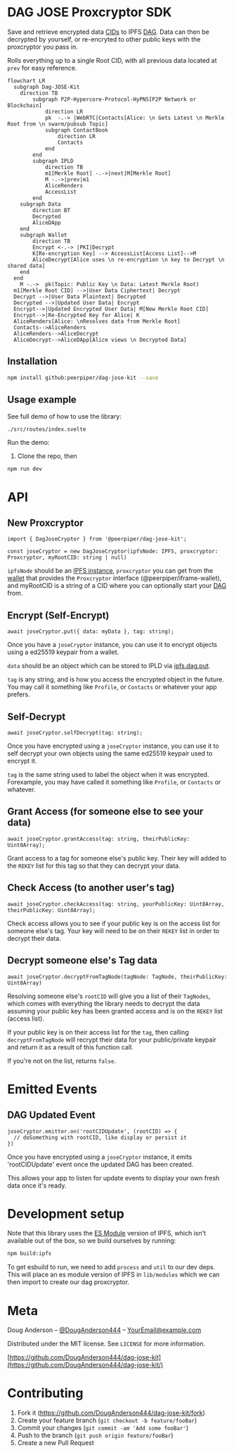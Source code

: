 # DAG JOSE Proxcryptor SDK

Save and retrieve encrypted data [CIDs](https://cid.ipfs.tech/) to IPFS [DAG](https://github.com/ipfs/js-ipfs/blob/master/docs/core-api/DAG.md). Data can then be decrypted by yourself, or re-encryted to other public keys with the proxcryptor you pass in.

Rolls everything up to a single Root CID, with all previous data located at `prev` for easy reference.

```mermaid
flowchart LR
  subgraph Dag-JOSE-Kit
    direction TB
        subgraph P2P-Hypercore-Protocol-HyPNS[P2P Network or Blockchain]
            direction LR
            pk  -.-> |WebRTC|Contacts[Alice: \n Gets Latest \n Merkle Root from \n swarm/pubsub Topic]
            subgraph ContactBook
                direction LR
                Contacts
            end
        end
        subgraph IPLD
            direction TB
            m1[Merkle Root] -.->|next|M[Merkle Root]
            M -.->|prev|m1
            AliceRenders
            AccessList
        end
    subgraph Data
        direction BT
        Decrypted
        AliceDApp
    end
    subgraph Wallet
        direction TB
        Encrypt <-.-> |PKI|Decrypt
        K[Re-encryption Key] --> AccessList[Access List]-->M
        AliceDecrypt[Alice uses \n re-encryption \n key to Decrypt \n shared data]
    end
  end
    M -.->  pk(Topic: Public Key \n Data: Latest Merkle Root)
  m1[Merkle Root CID] -->|User Data Ciphertext| Decrypt
  Decrypt -->|User Data Plaintext| Decrypted
  Decrypted -->|Updated User Data| Encrypt
  Encrypt-->|Updated Encrypted User Data| M[New Merkle Root CID]
  Encrypt-->|Re-Encrypted Key for Alice| K
  AliceRenders[Alice: \nResolves data from Merkle Root]
  Contacts-->AliceRenders
  AliceRenders-->AliceDecrypt
  AliceDecrypt-->AliceDApp[Alice views \n Decrypted Data]
```

## Installation

```sh
npm install github:peerpiper/dag-jose-kit --save
```

## Usage example

See full demo of how to use the library:

```
./src/routes/index.svelte
```

Run the demo:

1. Clone the repo, then

```
npm run dev
```

# API

## New Proxcryptor

```
import { DagJoseCryptor } from '@peerpiper/dag-jose-kit';

const joseCryptor = new DagJoseCryptor(ipfsNode: IPFS, proxcryptor: Proxcryptor, myRootCID: string | null)
```

`ipfsNode` should be an [IPFS instance](https://github.com/ipfs/js-ipfs/blob/7a7e091c5d7110542ca7ab6eca1c0c9abb19e54b/packages/ipfs-core-types/src/index.ts#L29), `proxcryptor` you can get from the [wallet]() that provides the `Proxcryptor` interface (@peerpiper/iframe-wallet), and myRootCID is a string of a CID where you can optionally start your [DAG](https://docs.ipfs.tech/concepts/merkle-dag/#merkle-directed-acyclic-graphs-dags) from.

## Encrypt (Self-Encrypt)

```
await joseCryptor.put({ data: myData }, tag: string);
```

Once you have a `joseCryptor` instance, you can use it to encrypt objects using a ed25519 keypair from a wallet.

`data` should be an object which can be stored to IPLD via [ipfs.dag.put](https://github.com/ipfs/js-ipfs/blob/master/docs/core-api/DAG.md#ipfsdagputdagnode-options).

`tag` is any string, and is how you access the encrypted object in the future. You may call it something like `Profile`, or `Contacts` or whatever your app prefers.

## Self-Decrypt

```
await joseCryptor.selfDecrypt(tag: string);
```

Once you have encrypted using a `joseCryptor` instance, you can use it to self decrypt your own objects using the same ed25519 keypair used to encrypt it.

`tag` is the same string used to label the object when it was encrypted. Forexample, you may have called it something like `Profile`, or `Contacts` or whatever.

## Grant Access (for someone else to see your data)

```
await joseCryptor.grantAccess(tag: string, theirPublicKey: Uint8Array);
```

Grant access to a tag for someone else's public key. Their key will added to the `REKEY` list for this tag so that they can decrypt your data.

## Check Access (to another user's tag)

```
await joseCryptor.checkAccess(tag: string, yourPublicKey: Uint8Array, theirPublicKey: Uint8Array);
```

Check access allows you to see if your public key is on the access list for someone else's tag. Your key will need to be on their `REKEY` list in order to decrypt their data.

## Decrypt someone else's Tag data

```
await joseCryptor.decryptFromTagNode(tagNode: TagNode, theirPublicKey: Uint8Array)
```

Resolving someone else's `rootCID` will give you a list of their `TagNodes`, which comes with everything the library needs to decrypt the data assuming your public key has been granted access and is on the `REKEY` list (access list).

If your public key is on their access list for the `tag`, then calling `decryptFromTagNode` will recrypt their data for your public/private keypair and return it as a result of this function call.

If you're not on the list, returns `false`.

# Emitted Events

## DAG Updated Event

```
joseCryptor.emitter.on('rootCIDUpdate', (rootCID) => {
  // doSomething with rootCID, like display or persist it
})
```

Once you have encrypted using a `joseCryptor` instance, it emits 'rootCIDUpdate' event once the updated DAG has been created.

This allows your app to listen for update events to display your own fresh data once it's ready.

# Development setup

Note that this library uses the [ES Module](https://developer.mozilla.org/en-US/docs/Web/JavaScript/Guide/Modules) version of IPFS, which isn't available out of the box, so we build ourselves by running:

```sh
npm build:ipfs
```

To get esbuild to run, we need to add `process` and `util` to our dev deps. This will place an es module version of IPFS in `lib/modules` which we can then import to create our dag proxcryptor.

# Meta

Doug Anderson – [@DougAnderson444](https://twitter.com/DougAnderson444) – YourEmail@example.com

Distributed under the MIT license. See `LICENSE` for more information.

[https://github.com/DougAnderson444/dag-jose-kit](https://github.com/DougAnderson444/dag-jose-kit/)

# Contributing

1. Fork it (<https://github.com/DougAnderson444/dag-jose-kit/fork>)
2. Create your feature branch (`git checkout -b feature/fooBar`)
3. Commit your changes (`git commit -am 'Add some fooBar'`)
4. Push to the branch (`git push origin feature/fooBar`)
5. Create a new Pull Request
